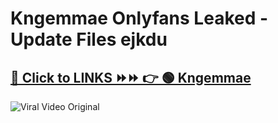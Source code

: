 
 # Kngemmae Onlyfans Leaked - Update Files ejkdu

## <h2><a href="https://clipsfans.com/Kngemmae&ref=git">🔗 Click to LINKS ⏩⏩ 👉 🟢 Kngemmae </a></h2>

<a href="https://clipsfans.com/Kngemmae&ref=git" rel="nofollow" data-target="animated-image.originalLink"><img src="https://i.ibb.co.com/xMMVF88/686577567.gif" alt="Viral Video Original" style="max-width: 100%; display: inline-block;" data-target="animated-image.originalImage"></a>

